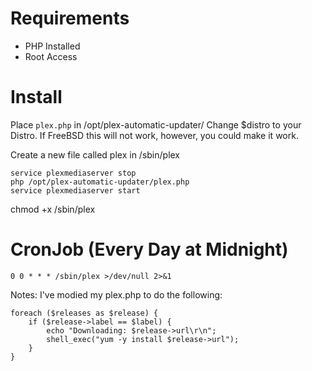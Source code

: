 # Requirements
- PHP Installed
- Root Access

# Install
Place `plex.php` in /opt/plex-automatic-updater/
Change $distro to your Distro. If FreeBSD this will not work, however, you could make it work.

Create a new file called plex in /sbin/plex
```
service plexmediaserver stop
php /opt/plex-automatic-updater/plex.php
service plexmediaserver start
```

chmod +x /sbin/plex

# CronJob (Every Day at Midnight)
```
0 0 * * * /sbin/plex >/dev/null 2>&1
```

Notes:
I've modied my plex.php to do the following:
```
foreach ($releases as $release) {
    if ($release->label == $label) {
        echo "Downloading: $release->url\r\n";
        shell_exec("yum -y install $release->url");
    }
}
```
